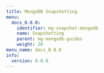 ```yaml
---
title: MongoDB Snapshotting
menu:
  docs_0.8.0:
    identifier: mg-snapshot-mongodb
    name: Snapshotting
    parent: mg-mongodb-guides
    weight: 20
menu_name: docs_0.8.0
info:
  version: 0.8.0
---
```


